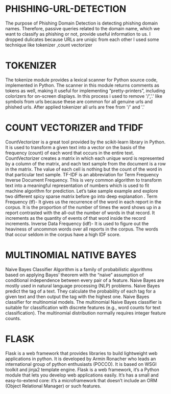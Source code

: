 # PHISHING-URL-DETECTION
The purpose of Phishing Domain Detection is detecting phishing domain names. Therefore, passive queries related to the domain name, which we want to classify as phishing or not, provide useful information to us. 
I dropped dulicates because URLs are uniqic from each other
I used some technique like tokenizer ,count vectorizer
# TOKENIZER
The tokenize module provides a lexical scanner for Python source code, implemented in Python. The scanner in this module returns comments as tokens as well, making it useful for implementing “pretty-printers”, including colorizers for on-screen displays.
In this process i used to remove '/','.' like symbols from urls because these are common for all genuine urls and phished urls.
After applied tokenizer all urls are free from '/' and '.'
# COUNT VECTORIZER and TFIDF
CountVectorizer is a great tool provided by the scikit-learn library in Python. It is used to transform a given text into a vector on the basis of the frequency (count) of each word that occurs in the entire text.
CountVectorizer creates a matrix in which each unique word is represented by a column of the matrix, and each text sample from the document is a row in the matrix. The value of each cell is nothing but the count of the word in that particular text sample.
TF-IDF is an abbreviation for Term Frequency Inverse Document Frequency. This is very common algorithm to transform text into a meaningful representation of numbers which is used to fit machine algorithm for prediction. Let’s take sample example and explore two different spicy sparse matrix before go into deep explanation . 
Term Frequency (tf)- It gives us the recurrence of the word in each report in the corpus. It is the proportion of the number of times the word shows up in a report contrasted with the all-out the number of words in that record. It increments as the quantity of events of that word inside the record increments.
Inverse Data Frequency (idf)- It is used to figure out the heaviness of uncommon words over all reports in the corpus. The words that occur seldom in the corpus have a high IDF score.
# MULTINOMIAL NATIVE BAYES
Naive Bayes Classifier Algorithm is a family of probabilistic algorithms based on applying Bayes’ theorem with the “naive” assumption of conditional independence between every pair of a feature.
Naive Bayes are mostly used in natural language processing (NLP) problems. Naive Bayes predict the tag of a text. They calculate the probability of each tag for a given text and then output the tag with the highest one. 
Naive Bayes classifier for multinomial models. The multinomial Naive Bayes classifier is suitable for classification with discrete features (e.g., word counts for text classification). The multinomial distribution normally requires integer feature counts.
# FLASK
Flask is a web framework that provides libraries to build lightweight web applications in python. It is developed by Armin Ronacher who leads an international group of python enthusiasts (POCCO). It is based on WSGI toolkit and jinja2 template engine.
Flask is a web framework, it’s a Python module that lets you develop web applications easily. It’s has a small and easy-to-extend core: it’s a microframework that doesn’t include an ORM (Object Relational Manager) or such features.
